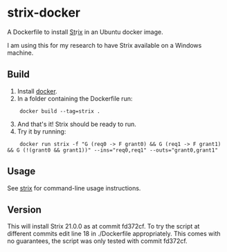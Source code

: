 # strix-docker
A Dockerfile to install [St](https://strix.model.in.tum.de/)r[ix](https://github.com/meyerphi/strix) in an Ubuntu docker image. 

I am using this for my research to have Strix available on a Windows machine.

## Build

  1. Install [docker](https://www.docker.com/).
  2. In a folder containing the Dockerfile run:
    
```
    docker build --tag=strix .
```
   
  3. And that's it! Strix should be ready to run.
  4. Try it by running: 
     
```
    docker run strix -f "G (req0 -> F grant0) && G (req1 -> F grant1) && G (!(grant0 && grant1))" --ins="req0,req1" --outs="grant0,grant1"
```

## Usage

See [strix](https://github.com/meyerphi/strix) for command-line usage instructions.

## Version

This will install Strix 21.0.0 as at commit fd372cf. To try the script at different commits edit line 18 in ./Dockerfile appropriately. This comes with no guarantees, the script was only tested with commit fd372cf.
